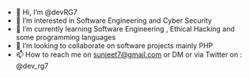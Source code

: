 - 👋 Hi, I’m @devRG7
- 👀 I’m interested in Software Engineering and Cyber Security
- 🌱 I’m currently learning Software Engineering , Ethical Hacking and some programming languages
- 💞️ I’m looking to collaborate on software projects mainly PHP 
- 📫 How to reach me on sunjeet7@gmail.com or DM or via Twitter on : @dev_rg7

<!---
devRG7/devRG7 is a ✨ special ✨ repository because its `README.md` (this file) appears on your GitHub profile.
You can click the Preview link to take a look at your changes.
--->
